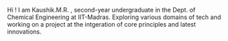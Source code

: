 Hi ! I am Kaushik.M.R. , second-year undergraduate in the Dept. of Chemical Engineering at IIT-Madras. 
Exploring various domains of tech and working on a project at the intgeration of core principles and latest innovations.
